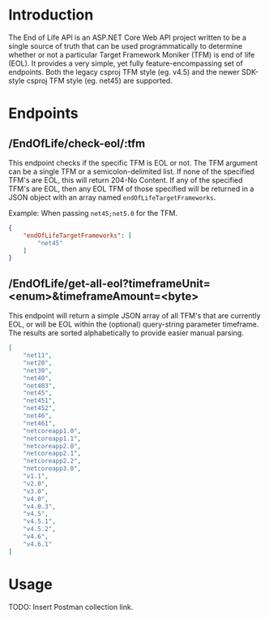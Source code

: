 # Introduction

The End of Life API is an ASP.NET Core Web API project written to be a single source of truth that can be used
programmatically to determine whether or not a particular Target Framework Moniker (TFM) is end of life (EOL). It
provides a very simple, yet fully feature-encompassing set of endpoints. Both the legacy csproj TFM style (eg. v4.5) and
the newer SDK-style csproj TFM style (eg. net45) are supported.

# Endpoints

## /EndOfLife/check-eol/:tfm

This endpoint checks if the specific TFM is EOL or not. The TFM argument can be a single TFM or a semicolon-delimited
list. If none of the specified TFM's are EOL, this will return 204-No Content. If any of the specified TFM's are EOL,
then any EOL TFM of those specified will be returned in a JSON object with an array named `endOfLifeTargetFrameworks`.

Example: When passing `net45;net5.0` for the TFM.

```json
{
    "endOfLifeTargetFrameworks": [
        "net45"
    ]
}
```

## /EndOfLife/get-all-eol?timeframeUnit=\<enum>&timeframeAmount=\<byte>

This endpoint will return a simple JSON array of all TFM's that are currently EOL, or will be EOL within the (optional)
query-string parameter timeframe. The results are sorted alphabetically to provide easier manual parsing.

```json
[
    "net11",
    "net20",
    "net30",
    "net40",
    "net403",
    "net45",
    "net451",
    "net452",
    "net46",
    "net461",
    "netcoreapp1.0",
    "netcoreapp1.1",
    "netcoreapp2.0",
    "netcoreapp2.1",
    "netcoreapp2.2",
    "netcoreapp3.0",
    "v1.1",
    "v2.0",
    "v3.0",
    "v4.0",
    "v4.0.3",
    "v4.5",
    "v4.5.1",
    "v4.5.2",
    "v4.6",
    "v4.6.1"
]
```

# Usage

TODO: Insert Postman collection link.

